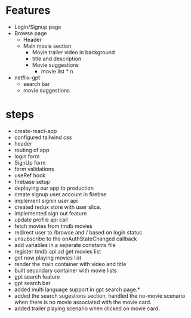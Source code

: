 # Features
- Login/Signup page
- Browse page
    - Header
    - Main movie section
        - Movie trailer video in background
        - title and description
        - Movie suggestions
            - movie list * n
- netflix-gpt
    - search bar
    - movie suggestions

# steps
- create-react-app
- configured tailwind css
- header
- routing of app
- login form
- SignUp form
- form validations
- useRef hook
- firebase setup
- deploying our app to production
- create signup user account in firebse
- implement signin user api
- created redux store with user slice.
- implemented sign out feature
- update profile api call
- fetch movies from tmdb movies
- redirect user to /browse and / based on login status
- unsubscribe to the onAuthStateChanged callback
- add variables in a seperate constants file
- register tmdb api ad get movies list
- get now playing movies list
- render the main container with video and title
- built secondary container with movie lists
- gpt search feature
- gpt search bar
- added multi language support in gpt search page.*
- added the search sugestions section, handled the no-movie scenario when there is no movie associated with the movie card.
- added trailer playing scenario when clicked on movie card.